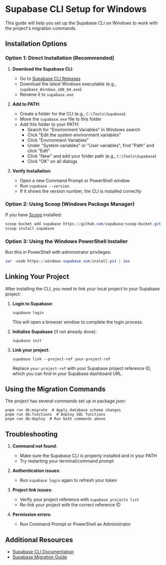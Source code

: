 # Supabase CLI Setup for Windows

This guide will help you set up the Supabase CLI on Windows to work with the project's migration commands.

## Installation Options

### Option 1: Direct Installation (Recommended)

1. **Download the Supabase CLI**:
   - Go to [Supabase CLI Releases](https://github.com/supabase/cli/releases)
   - Download the latest Windows executable (e.g., `supabase_Windows_x86_64.exe`)
   - Rename it to `supabase.exe`

2. **Add to PATH**:
   - Create a folder for the CLI (e.g., `C:\Tools\Supabase`)
   - Move the `supabase.exe` file to this folder
   - Add this folder to your PATH:
     - Search for "Environment Variables" in Windows search
     - Click "Edit the system environment variables"
     - Click "Environment Variables"
     - Under "System variables" or "User variables", find "Path" and click "Edit"
     - Click "New" and add your folder path (e.g., `C:\Tools\Supabase`)
     - Click "OK" on all dialogs

3. **Verify Installation**:
   - Open a new Command Prompt or PowerShell window
   - Run `supabase --version`
   - If it shows the version number, the CLI is installed correctly

### Option 2: Using Scoop (Windows Package Manager)

If you have [Scoop](https://scoop.sh/) installed:

```powershell
scoop bucket add supabase https://github.com/supabase/scoop-bucket.git
scoop install supabase
```

### Option 3: Using the Windows PowerShell Installer

Run this in PowerShell with administrator privileges:

```powershell
iwr -useb https://windows.supabase.com/install.ps1 | iex
```

## Linking Your Project

After installing the CLI, you need to link your local project to your Supabase project:

1. **Login to Supabase**:
   ```
   supabase login
   ```
   This will open a browser window to complete the login process.

2. **Initialize Supabase** (if not already done):
   ```
   supabase init
   ```

3. **Link your project**:
   ```
   supabase link --project-ref your-project-ref
   ```
   Replace `your-project-ref` with your Supabase project reference ID, which you can find in your Supabase dashboard URL.

## Using the Migration Commands

The project has several commands set up in package.json:

```
pnpm run db:migrate  # Apply database schema changes
pnpm run db:functions  # Deploy SQL functions
pnpm run db:deploy  # Run both commands above
```

## Troubleshooting

1. **Command not found**:
   - Make sure the Supabase CLI is properly installed and in your PATH
   - Try restarting your terminal/command prompt

2. **Authentication issues**:
   - Run `supabase login` again to refresh your token

3. **Project link issues**:
   - Verify your project reference with `supabase projects list`
   - Re-link your project with the correct reference ID

4. **Permission errors**:
   - Run Command Prompt or PowerShell as Administrator

## Additional Resources

- [Supabase CLI Documentation](https://supabase.com/docs/reference/cli)
- [Supabase Migration Guide](https://supabase.com/docs/guides/cli/local-development) 
